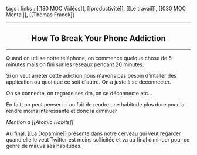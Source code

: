 tags : 
links : [[130 MOC Vidéos]], [[productivité]], [[Le travail]], [[030 MOC Mental]], [[Thomas Franck]]

****

<h2 style="text-align: center;"> How To Break Your Phone Addiction </h2>

****


Quand on utilise notre téléphone, on commence quelque chose de 5 minutes mais on fini sur les reseaux pendant 20 minutes.

Si on veut arreter cette adiction nous n'avons pas besoin d'intaller des application ou quoi que ce soit d'autre. On a juste à se deconnecter.

On se connecte, on regarde ses dm, on se déconnecte etc...

En fait, on peut penser ici au fait de rendre une habitude plus dure pour la rendre moins interessante et donc la diminuer

*Mention à [[Atomic Habits]]*

Au final, [[La Dopamine]] présente dans notre cerveau qui veut regarder quand elle le veut Twitter est moins sollicitée et va au final diminuer pour ce genre de mauvaises habitudes.

